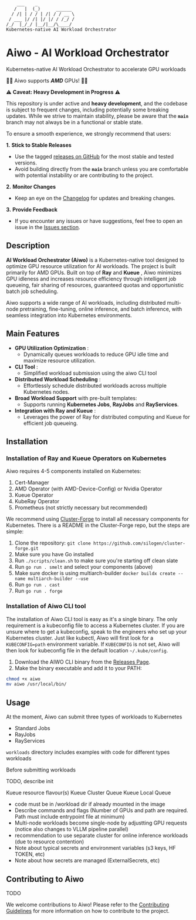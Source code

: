 ```plaintext
    ___    _
   /   |  (_)      ______
  / /| | / / | /| / / __ \
 / ___ |/ /| |/ |/ / /_/ /
/_/  |_/_/ |__/|__/\____/
Kubernetes-native AI Workload Orchestrator 
```

# Aiwo - AI Workload Orchestrator

Kubernetes-native AI Workload Orchestrator to accelerate GPU workloads

🚀️🚀️ Aiwo supports ***AMD*** GPUs! 🚀️🚀️

⚠️ **Caveat: Heavy Development in Progress** ⚠️

This repository is under active and ****heavy development****, and the codebase is subject to frequent changes, including potentially some breaking updates. While we strive to maintain stability, please be aware that the **`main`** branch may not always be in a functional or stable state.

To ensure a smooth experience, we strongly recommend that users:

**1.** ****Stick to Stable Releases****

- Use the tagged [releases on GitHub](https://github.com/silogen/ai-workload-orchestrator/releases) for the most stable and tested versions.
- Avoid building directly from the **`main`** branch unless you are comfortable with potential instability or are contributing to the project.

**2.** ****Monitor Changes****

- Keep an eye on the [Changelog](https://github.com/silogen/ai-workload-orchestrator/CHANGELOG.md) for updates and breaking changes.

**3.** ****Provide Feedback****

- If you encounter any issues or have suggestions, feel free to open an issue in the [Issues section](https://github.com/silogen/ai-workload-orchestrator/issues).

## Description

**AI Workload Orchestrator (Aiwo)** is a Kubernetes-native tool designed to optimize GPU resource utilization for AI workloads. The project is built primarily for AMD GPUs. Built on top of **Ray** and **Kueue** , Aiwo minimizes GPU idleness and increases resource efficiency through intelligent job queueing, fair sharing of resources, guaranteed quotas and opportunistic batch job scheduling.

Aiwo supports a wide range of AI workloads, including distributed multi-node pretraining, fine-tuning, online inference, and batch inference, with seamless integration into Kubernetes environments.

## Main Features

* **GPU Utilization Optimization** :
  * Dynamically queues workloads to reduce GPU idle time and maximize resource utilization.
* **CLI Tool** :
  * Simplified workload submission using the aiwo CLI tool
* **Distributed Workload Scheduling** :
  * Effortlessly schedule distributed workloads across multiple Kubernetes nodes.
* **Broad Workload Support** with pre-built templates:
  * Supports running **Kubernetes Jobs**, **RayJobs** and **RayServices**.
* **Integration with Ray and Kueue** :
  * Leverages the power of Ray for distributed computing and Kueue for efficient job queueing.

## Installation

### Installation of Ray and Kueue Operators on Kubernetes

Aiwo requires 4-5 components installed on Kubernetes:

1. Cert-Manager
2. AMD Operator (with AMD-Device-Config) or Nvidia Operator
3. Kueue Operator
4. KubeRay Operator
5. Prometheus (not strictly necessary but recommended)

We recommend using [Cluster-Forge](https://github.com/silogen/cluster-forge) to install all necessary components for Kubernetes. There is a README in the Cluster-Forge repo, but the steps are simple:

1. Clone the repository: `git clone https://github.com/silogen/cluster-forge.git`
2. Make sure you have Go installed
3. Run `./scripts/clean.sh` to make sure you're starting off clean slate
4. Run `go run . smelt` and select your components (above)
5. Make sure docker is using multiarch-builder `docker buildx create --name multiarch-builder --use`
6. Run `go run . cast`
7. Run `go run . forge`

### Installation of Aiwo CLI tool

The installation of Aiwo CLI tool is easy as it's a single binary. The only requirement is a kubeconfig file to access a Kubernetes cluster. If you are unsure where to get a kubeconfig, speak to the engineers who set up your Kubernetes cluster. Just like kubectl, Aiwo will first look for a `KUBECONFIG=path` environment variable. If `KUBECONFIG` is not set, Aiwo will then look for kubeconfig file in the default location `~/.kube/config`.

1. Download the AIWO CLI binary from the [Releases Page](https://github.com/silogen/ai-workload-orchestrator/releases).
2. Make the binary executable and add it to your PATH:

```bash
chmod +x aiwo
mv aiwo /usr/local/bin/
```

## Usage

At the moment, Aiwo can submit three types of workloads to Kubernetes

- Standard Jobs
- RayJobs
- RayServices

`workloads` directory includes examples with code for different types workloads

Before submitting workloads

TODO, describe init

Kueue resource flavour(s)
Kueue Cluster Queue
Kueue Local Queue

- code must be in /workload dir if already mounted in the image
- Describe commands and flags (Number of GPUs and path are required. Path must include entrypoint file at minimum)
- Multi-node workloads become single-node by adjustting GPU requests (notice also changes to VLLM pipeline parallel)
- recommendation to use separate cluster for online inference workloads (due to resource contention)
- Note about typical secrets and environment variables (s3 keys, HF TOKEN, etc)
- Note about how secrets are managed (ExternalSecrets, etc)

## Contributing to Aiwo

TODO

We welcome contributions to Aiwo! Please refer to the [Contributing Guidelines]() for more information on how to contribute to the project.
